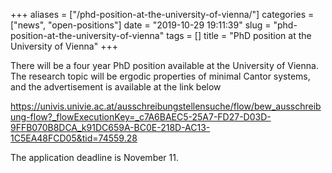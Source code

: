 +++
aliases = ["/phd-position-at-the-university-of-vienna/"]
categories = ["news", "open-positions"]
date = "2019-10-29 19:11:39"
slug = "phd-position-at-the-university-of-vienna"
tags = []
title = "PhD position at the University of Vienna"
+++

There will be a four year PhD position available at the University of
Vienna.  
The research topic will be ergodic properties of minimal Cantor systems,
and the advertisement is available at the link below  
  
<https://univis.univie.ac.at/ausschreibungstellensuche/flow/bew_ausschreibung-flow?_flowExecutionKey=_c7A6BAEC5-25A7-FD27-D03D-9FFB070B8DCA_k91DC659A-BC0E-218D-AC13-1C5EA48FCD05&tid=74559.28>  
  
The application deadline is November 11.
